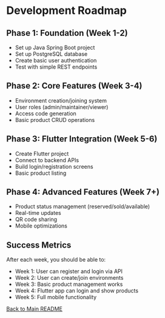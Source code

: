 # Development Roadmap

## Phase 1: Foundation (Week 1-2)
- Set up Java Spring Boot project
- Set up PostgreSQL database
- Create basic user authentication
- Test with simple REST endpoints

## Phase 2: Core Features (Week 3-4)
- Environment creation/joining system
- User roles (admin/maintainer/viewer)
- Access code generation
- Basic product CRUD operations

## Phase 3: Flutter Integration (Week 5-6)
- Create Flutter project
- Connect to backend APIs
- Build login/registration screens
- Basic product listing

## Phase 4: Advanced Features (Week 7+)
- Product status management (reserved/sold/available)
- Real-time updates
- QR code sharing
- Mobile optimizations

## Success Metrics

After each week, you should be able to:
- Week 1: User can register and login via API
- Week 2: User can create/join environments
- Week 3: Basic product management works
- Week 4: Flutter app can login and show products
- Week 5: Full mobile functionality

[Back to Main README](../README.md)
